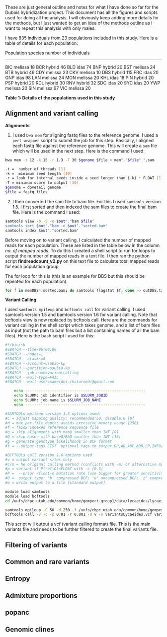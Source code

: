 These are just general outline and notes for what I have done so far for the Dubois hybridization project. This document has all the figures and scripts used for doing all the analysis. I will obviously keep adding more details for the methods, but I just wanted to get an idea of the methods outline as I want to repeat this analysis with only males.

I have 835 individuals from 23 populations included in this study. Here is a table of details for each population:

Population  species  number of individuals
----------  -------  ---------------------
BIC         melissa  18
BCR 	      hybrid	 46
BLD 	      idas	   74
BNP 	      hybrid	 20
BST 	      melissa	 24
BTB  	      hybrid	 46
CDY 	      melissa	 23
CKV 	      melissa	 10
DBS 	      hybrid	 115
FRC 	      idas	   20
GNP 	      idas	   98
LAN  	      melissa	 24
MON  	      melissa	 20
KHL 	      idas	   18
PIN 	      hybrid	 20
PSP 	      hybrid	 20
RDL 	      hybrid	 30
RNV 	      hybrid	 32
SDC 	      idas	   20
SYC 	      idas	   20
YWP       	melissa	 20
SIN 	      melissa	 97
VIC 	      melissa	 20

**Table 1: Details of the populations used in this study**

Alignment and variant calling
-----------------------------

**Alignments**

1. I used `bwa mem` for aligning fastq files to the reference genome. I used a `perl wrapper` script to submit the job for this step. Basically, I aligned each fastq file against the reference genome. This will create a `sam` file which will be used in the next step. Here is the command I used:

```bash
bwa mem -t 12 -k 15 -r 1.3 -T 30 $genome $file > mem"."$file".".sam

-t =  number of threads [1]
-k =  minimum seed length [19]
-r = look for internal seeds inside a seed longer than {-k} * FLOAT [1.5]
-T = minimum score to output [30]
$genome = dovetail genome
$file = fastq files
```
2. I then converted the sam file to bam file. For this I used `samtools` version 1.5. I first sorted and then indexed the sam files to create the final bam file. Here is the command I used:

```bash
samtools view -b -S -o $out"."bam $file"
samtools sort $out"."bam -o $out"."sorted.bam"
samtools index $out"."sorted.bam"
```

Before moving on to variant calling, I calculated the number of mapped reads for each population. These are listed in the table below in the column *no. of mapped reads*. To do this I created a shell script to run for loops to output the number of mapped reads in a text file. I then ran the python script **findreadcount_v2.py** on this text file to calculate total mapped reads for each population group. 

The for loop for this is (this is an example for DBS but this should be repeated for each population):

```bash
for f in memDBS*.sorted.bam; do samtools flagstat $f; done >> outDBS.txt
```

**Variant Calling**

I used `samtools mpileup` and `bcftools call` for variant calling. I used samtools version 1.5 and bamtools version 1.6 for variant calling. Note that bcftools view is now replaced by bcftools call. Here are the commands for variant calling in the shell script which takes genome, and a list of bam files as input (not the path to bam files but a list containing names of all the bam files). Here is the bash script I used for this:

```bash
#!/bin/sh                                      
#SBATCH --time=96:00:00
#SBATCH --nodes=1
#SBATCH --ntasks=8
#SBATCH --account=usubio-kp
#SBATCH --partition=usubio-kp
#SBATCH --job-name=variantcalling
#SBATCH --mail-type=FAIL
#SBATCH --mail-user=samridhi.chaturvedi@gmail.com

    echo ------------------------------------------------------
    echo SLURM: job identifier is $SLURM_JOBID
    echo SLURM: job name is $SLURM_JOB_NAME
    echo ------------------------------------------------------

#SAMTOOLs mpileup version 1.5 options used:
#C = adjust mapping quality; recommended:50, disable:0 [0]
#d = max per-file depth; avoids excessive memory usage [250]
#f = faidx indexed reference sequence file
#q = skip alignments with mapQ smaller than INT [0]
#Q = skip bases with baseQ/BAQ smaller than INT [13]
#g = generate genotype likelihoods in BCF format
#t = --output-tags LIST  optional tags to output:DP,AD,ADF,ADR,SP,INFO/AD,INFO/ADF,INFO/ADR []

#BCFTOOLs call version 1.6 options used
#v = output variant sites only
#c/m = he original calling method (conflicts with -m) or alternative model for multiallelic and rare-variant calling (conflicts with -c)
#p = variant if P(ref|D)<FLOAT with -c [0.5]
#P =  --prior <float-o mutation rate (use bigger for greater sensitivity), use with -m [1.1e-3]
#O =  output type: 'b' compressed BCF; 'u' uncompressed BCF; 'z' compressed VCF; 'v' (here it is 'v') 
#o = write output to a file [standard output]

module load samtools
module load bcftools
cd /uufs/chpc.utah.edu/common/home/gompert-group1/data/lycaeides/lycaeides_dubois/Alignments/bamfiles

samtools mpileup -C 50 -d 250 -f /uufs/chpc.utah.edu/common/home/gompert-group1/data/lycaeides/lycaeides_dubois/Alignments/fastqfiles/melissa_blue_21Nov2017_GLtS4.fasta -q 20 -Q 15 -g -I -t DP,DPR -u -b lycaeidesBam.txt -o variantsLycaeides.bcf
bcftools call -v -c -p 0.01 -P 0.001 -O v -o variantsLycaeides.vcf variantsLycaeides.bcf 
```
This script will output a vcf (variant calling format) file. This is the main variants file and needs to be further filtered to create the final variants file.


Filtering of variants
-----------------------------



Common and rare variants
-----------------------------

Entropy
-----------------------------

Admixture proportions
-----------------------------

popanc
-----------------------------

Genomic clines
-----------------------------
